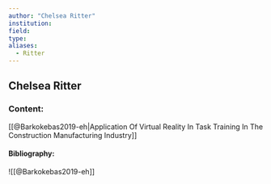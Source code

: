 ```yaml
---
author: "Chelsea Ritter"
institution:
field:
type:
aliases:
  - Ritter
---
```


## Chelsea Ritter

### Content:
[[@Barkokebas2019-eh|Application Of Virtual Reality In Task Training In The Construction Manufacturing Industry]]

#### Bibliography:

![[@Barkokebas2019-eh]]